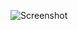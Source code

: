 
![Screenshot](http://rjchallis.github.io/assembly_stats/screenshots/assembly_stats.png "Screenshot")
